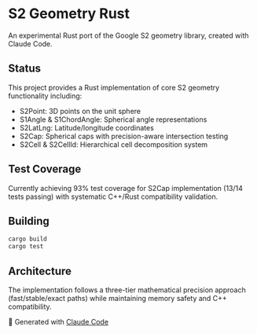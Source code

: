 # S2 Geometry Rust

An experimental Rust port of the Google S2 geometry library, created with Claude Code.

## Status

This project provides a Rust implementation of core S2 geometry functionality including:

- S2Point: 3D points on the unit sphere
- S1Angle & S1ChordAngle: Spherical angle representations  
- S2LatLng: Latitude/longitude coordinates
- S2Cap: Spherical caps with precision-aware intersection testing
- S2Cell & S2CellId: Hierarchical cell decomposition system

## Test Coverage

Currently achieving 93% test coverage for S2Cap implementation (13/14 tests passing) with systematic C++/Rust compatibility validation.

## Building

```bash
cargo build
cargo test
```

## Architecture

The implementation follows a three-tier mathematical precision approach (fast/stable/exact paths) while maintaining memory safety and C++ compatibility.

🤖 Generated with [Claude Code](https://claude.ai/code)